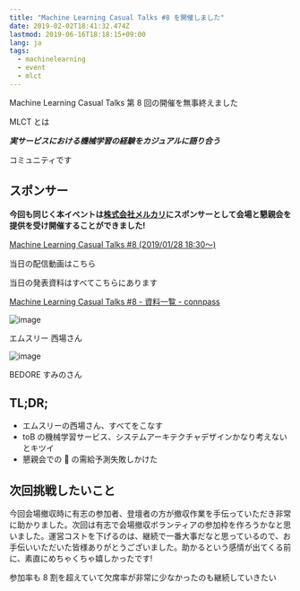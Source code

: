 ```yaml
---
title: "Machine Learning Casual Talks #8 を開催しました"
date: 2019-02-02T18:41:32.474Z
lastmod: 2019-06-16T18:18:15+09:00
lang: ja
tags:
  - machinelearning
  - event
  - mlct
---
```


Machine Learning Casual Talks 第 8 回の開催を無事終えました

MLCT とは

**_実サービスにおける機械学習の経験をカジュアルに語り合う_**

コミュニティです

## スポンサー

**今回も同じく本イベントは**[**株式会社メルカリ**](https://about.mercari.com/)**にスポンサーとして会場と懇親会を提供を受け開催することができました!**

[Machine Learning Casual Talks #8 (2019/01/28 18:30〜)](https://mlct.connpass.com/event/113173/)

当日の配信動画はこちら

当日の発表資料はすべてこちらにあります

[Machine Learning Casual Talks #8 - 資料一覧 - connpass](https://mlct.connpass.com/event/113173/presentation/)

![image](https://cdn-images-1.medium.com/max/800/0*_xHXw_3LmwWoGuiZ)

エムスリー 西場さん

![image](https://cdn-images-1.medium.com/max/800/0*RJc9obUgkPed4vP1)

BEDORE すみのさん

## TL;DR;

- エムスリーの西場さん、すべてをこなす
- toB の機械学習サービス、システムアーキテクチャデザインかなり考えないとキツイ
- 懇親会での 🍣 の需給予測失敗しかけた

## 次回挑戦したいこと

今回会場撤収時に有志の参加者、登壇者の方が撤収作業を手伝っていただき非常に助かりました。次回は有志で会場撤収ボランティアの参加枠を作ろうかなと思いました。運営コストを下げるのは、継続で一番大事だなと思っているので、お手伝いいただいた皆様ありがとうございました。助かるという感情が出てくる前に、素直にめちゃくちゃ嬉しかったです!

参加率も 8 割を超えていて欠席率が非常に少なかったのも継続していきたい
